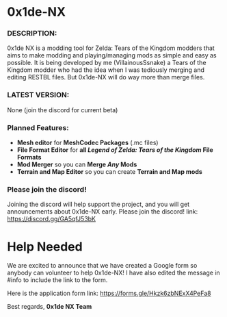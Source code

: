 # 0x1de-NX
### DESCRIPTION:
0x1de NX is a modding tool for Zelda: Tears of the Kingdom modders that aims to make modding and playing/managing mods as simple and easy as possible. It is being developed by me (VillainousSsnake) a Tears of the Kingdom modder who had the idea when I was tediously merging and editing RESTBL files. But 0x1de-NX will do way more than merge files.

### LATEST VERSION: 
None (join the discord for current beta)

### Planned Features:
- **Mesh editor** for **MeshCodec Packages** (.mc files)
- **File Format Editor** for **all *Legend of Zelda: Tears of the Kingdom* File Formats**
- **Mod Merger** so you can **Merge *Any* Mods**
- **Terrain and Map Editor** so you can create **Terrain and Map mods**

### Please join the discord!
Joining the discord will help support the project, and you will get announcements about 0x1de-NX early. Please join the discord!
link: https://discord.gg/GA5qfJ53bK

# Help Needed
We are excited to announce that we have created a Google form so anybody can volunteer to help 0x1de-NX! I have also edited the message in #info to include the link to the form.

Here is the application form link: https://forms.gle/Hkzk6zbNExX4PeFa8

Best regards,
**0x1de NX Team**
